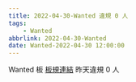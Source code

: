 ```yaml
---
title: 2022-04-30-Wanted 違規 0 人
tags:
    - Wanted
abbrlink: 2022-04-30-Wanted
date: Wanted-2022-04-30 12:00:00
---
```

Wanted 板 [板規連結](https://www.ptt.cc/bbs/Wanted/M.1608829773.A.D3B.html)
昨天違規 0 人
